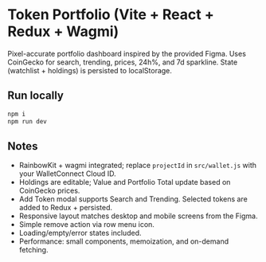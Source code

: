 # Token Portfolio (Vite + React + Redux + Wagmi)

Pixel-accurate portfolio dashboard inspired by the provided Figma. Uses CoinGecko for search, trending, prices, 24h%, and 7d sparkline. State (watchlist + holdings) is persisted to localStorage.

## Run locally

```bash
npm i
npm run dev
```

## Notes
- RainbowKit + wagmi integrated; replace `projectId` in `src/wallet.js` with your WalletConnect Cloud ID.
- Holdings are editable; Value and Portfolio Total update based on CoinGecko prices.
- Add Token modal supports Search and Trending. Selected tokens are added to Redux + persisted.
- Responsive layout matches desktop and mobile screens from the Figma.
- Simple remove action via row menu icon.
- Loading/empty/error states included.
- Performance: small components, memoization, and on-demand fetching.
